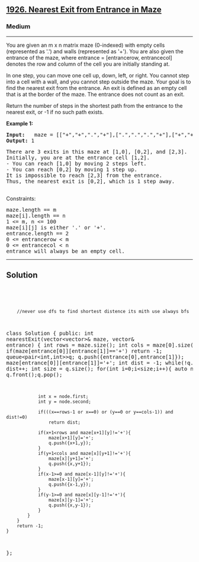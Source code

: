 
<h2><a href="https://leetcode.com/problems/nearest-exit-from-entrance-in-maze/">1926. Nearest Exit from Entrance in Maze</a></h2>
<h3>Medium</h3>
<hr>
<div><p>
 You are given an m x n matrix maze (0-indexed) with empty cells (represented as '.') and walls (represented as '+'). You are also given the entrance of the maze, where entrance = [entrancerow, entrancecol] denotes the row and column of the cell you are initially standing at.

In one step, you can move one cell up, down, left, or right. You cannot step into a cell with a wall, and you cannot step outside the maze. Your goal is to find the nearest exit from the entrance. An exit is defined as an empty cell that is at the border of the maze. The entrance does not count as an exit.

Return the number of steps in the shortest path from the entrance to the nearest exit, or -1 if no such path exists.
</p>


<p><strong>Example 1:</strong></p>
<pre><strong>Input:</strong>   maze = [["+","+",".","+"],[".",".",".","+"],["+","+","+","."]], entrance = [1,2]
<strong>Output:</strong> 1
</pre>
<pre>
There are 3 exits in this maze at [1,0], [0,2], and [2,3].
Initially, you are at the entrance cell [1,2].
- You can reach [1,0] by moving 2 steps left.
- You can reach [0,2] by moving 1 step up.
It is impossible to reach [2,3] from the entrance.
Thus, the nearest exit is [0,2], which is 1 step away.
  </pre>
  

Constraints:
<pre>
maze.length == m
maze[i].length == n
1 <= m, n <= 100
maze[i][j] is either '.' or '+'.
entrance.length == 2
0 <= entrancerow < m
0 <= entrancecol < n
entrance will always be an empty cell.
</pre>
<hr>
 <h2><strong><b>Solution</b></strong></h2>
 <br>
 <pre>
 
        //never use dfs to find shortest distence its mith use always bfs
class Solution {
public:
    int nearestExit(vector<vector<char>>& maze, vector<int>& entrance) {
        int rows = maze.size();
        int cols = maze[0].size();
        if(maze[entrance[0]][entrance[1]]=='+')
            return -1;
        queue<pair<int,int>>q;
        q.push({entrance[0],entrance[1]});
        maze[entrance[0]][entrance[1]]='+';
        int dist = -1;
        while(!q.empty()){
            dist++;
            int size = q.size();
            for(int i=0;i<size;i++){
                auto node = q.front();q.pop();
                
                int x = node.first;
                int y = node.second;
                
                if(((x==rows-1 or x==0) or (y==0 or y==cols-1)) and dist!=0)
                    return dist;
                
                if(x+1<rows and maze[x+1][y]!='+'){
                    maze[x+1][y]='+';
                    q.push({x+1,y});
                }
                if(y+1<cols and maze[x][y+1]!='+'){
                    maze[x][y+1]='+';
                    q.push({x,y+1});
                }
                if(x-1>=0 and maze[x-1][y]!='+'){
                    maze[x-1][y]='+';
                    q.push({x-1,y});
                }
                if(y-1>=0 and maze[x][y-1]!='+'){
                    maze[x][y-1]='+';
                    q.push({x,y-1});
                }
            }
        }
        return -1;
    }
};
          
 </pre>

